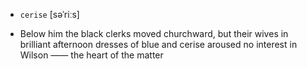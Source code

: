 - `cerise` [səˈriːs]



-  Below him the black clerks moved churchward, but their wives in brilliant afternoon dresses of blue and cerise aroused no interest in Wilson —— the heart of the matter